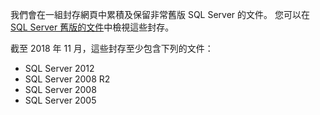 

我們會在一組封存網頁中累積及保留非常舊版 SQL Server 的文件。 您可以在 [SQL Server 舊版的文件](https://docs.microsoft.com/previous-versions/sql/)中檢視這些封存。

截至 2018 年 11 月，這些封存至少包含下列的文件：
- SQL Server 2012
- SQL Server 2008 R2
- SQL Server 2008
- SQL Server 2005

